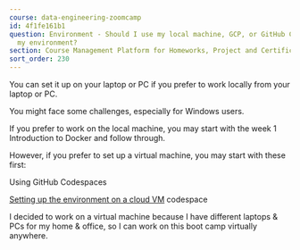 ```yaml
---
course: data-engineering-zoomcamp
id: 4f1fe161b1
question: Environment - Should I use my local machine, GCP, or GitHub Codespaces for
  my environment?
section: Course Management Platform for Homeworks, Project and Certificate
sort_order: 230
---
```


You can set it up on your laptop or PC if you prefer to work locally from your laptop or PC.

You might face some challenges, especially for Windows users.

If you prefer to work on the local machine, you may start with the week 1 Introduction to Docker and follow through.

However, if you prefer to set up a virtual machine, you may start with these first:

Using GitHub Codespaces

[Setting up the environment on a cloud VM](https://www.youtube.com/watch?v=ae-CV2KfoN0&list=PL3MmuxUbc_hJed7dXYoJw8DoCuVHhGEQb) codespace

I decided to work on a virtual machine because I have different laptops & PCs for my home & office, so I can work on this boot camp virtually anywhere.

